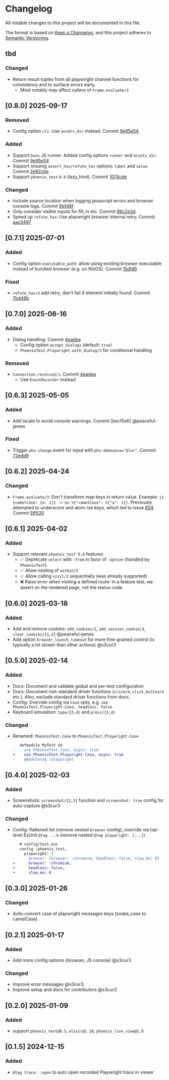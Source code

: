 # Changelog

All notable changes to this project will be documented in this file.

The format is based on [Keep a Changelog](https://keepachangelog.com/en/1.1.0/),
and this project adheres to [Semantic Versioning](https://semver.org/spec/v2.0.0.html).

## tbd
### Changed
- Return result tuples from all playwright channel functions for consistency and to surface errors early.
  - Most notably may affect callers of `Frame.evaluate/3`

## [0.8.0] 2025-09-17
### Removed
- Config option `cli`. Use `assets_dir` instead. Commit [9e95e54]

### Added
- Support `bunx` JS runner. Added config options `runner` and `assets_dir`. Commit [9e95e54]
- Support missing `assert_has/refute_has` options: `label` and `value`. Commit [2e92cbe]
- Support `phoenix_test` `0.8` (lazy_html). Commit [1074cde]

### Changed
- Include source location when logging javascript errors and browser console logs. Commit [6b148f]
- Only consider visible inputs for fill_in etc. Commit [86c2e3d]
- Speed up `refute_has`: Use playwright browser internal retry. Commit [aac0497]

## [0.7.1] 2025-07-01
### Added
- Config option `executable_path`: allow using existing browser executable instead of bundled browser (e.g. on NixOS). Commit [15df46]
### Fixed
- `refute_has/3` add retry, don't fail if element initially found. Commit [7bd49b]

## [0.7.0] 2025-06-16
### Added
- Dialog handling. Commit [4eadea]
  - Config option `accept_dialogs` (default: `true`)
  - `PhoenixTest.Playwright.with_dialog/3` for conditional handling

### Removed
- `Connection.received/1`. Commit [4eadea]
  - Use `EventRecorder` instead

## [0.6.3] 2025-05-05
### Added
- Add locale to avoid console warnings. Commit [becf5e6] @peaceful-james

### Fixed
- Trigger `phx-change` event for input with `phx-debounce="blur"`. Commit [72edd9]

## [0.6.2] 2025-04-24
### Changed
- `Frame.evaluate/3`: Don't transform map keys in return value. Example: `js {camelCase: {a: 1}} -> ex %{"camelCase": %{"a": 1}}`. Previously attempted to underscore and atom-ize keys, which led to issue [#24](https://github.com/ftes/phoenix_test_playwright/pull/24). Commit [5ff530]

## [0.6.1] 2025-04-02
### Added
- Support relevant `phoenix_test 0.6` features
  - ✅ Deprecate `select` with `:from` in favor of `:option` (handled by `PhoenixTest`)
  - ✅ Allow nesting of `within/3`
  - ✅ Allow calling `visit/2` sequentially (was already supported)
  - ❌ Raise error when visiting a defined route: In a feature test, we assert on the rendered page, not the status code.

## [0.6.0] 2025-03-18
### Added
- Add and remove cookies: `add_cookies/2`, `add_session_cookie/3`, `clear_cookies/{1,2}` @peaceful-james
- Add option `browser_launch_timeout` for more fine-grained control (is typically a lot slower than other actions) @s3cur3

## [0.5.0] 2025-02-14
### Added
- Docs: Document and validate global and per-test configuration
- Docs: Document non-standard driver functions (`click/4`, `click_button/4` etc.). Also, exclude standard driver functions from docs.
- Config: Override config via `Case` opts, e.g. `use PhoenixTest.Playwright.Case, headless: false`
- Keyboard simulation: `type/{3,4}` and `press/{3,4}`

### Changed
- Renamed: `PheonixTest.Case` to `PhoenixTest.Playwright.Case`
  ```diff
     defmodule MyTest do
  -    use PhoenixTest.Case, async: true
  +    use PhoenixTest.Playwright.Case, async: true
  -    @moduletag :playwright
  ```

## [0.4.0] 2025-02-03
### Added
- Screenshots: `screenshot/{2,3}` function and `screenshot: true` config for auto-capture @s3cur3

### Changed
- Config: flattened list (remove nested `browser` config), override via top-level ExUnit `@tag ...`s (remove nested `@tag playwright: [...]`)
  ```diff
     # config/test.exs
     config :phoenix_test,
       playwright: [
  -      browser: [browser: :chromium, headless: false, slow_mo: 0]
  +      browser: :chromium,
  +      headless: false,
  +      slow_mo: 0
  ```

## [0.3.0] 2025-01-26
### Changed
- Auto-convert case of playwright messages keys (snake_case to camelCase)

## [0.2.1] 2025-01-17
### Added
- Add more config options (browser, JS console) @s3cur3

### Changed
- Improve error messages @s3cur3
- Improve setup and docs for contributors @s3cur3

## [0.2.0] 2025-01-09
### Added
- support `phoenix_test@0.5`, `elixir@1.18`, `phoenix_live_view@1.0`

## [0.1.5] 2024-12-15
### Added
- `@tag trace: :open` to auto open recorded Playwright trace in viewer

[5ff530]: https://github.com/ftes/phoenix_test_playwright/commit/5ff530
[becf5e]: https://github.com/ftes/phoenix_test_playwright/commit/becf5e
[72edd9]: https://github.com/ftes/phoenix_test_playwright/commit/72edd9
[15df46]: https://github.com/ftes/phoenix_test_playwright/commit/15df46
[7bd49b]: https://github.com/ftes/phoenix_test_playwright/commit/7bd49b
[4eadea]: https://github.com/ftes/phoenix_test_playwright/commit/4eadea
[6b148f]: https://github.com/ftes/phoenix_test_playwright/commit/6b148f
[9e95e54]: https://github.com/ftes/phoenix_test_playwright/commit/9e95e54
[2e92cbe]: https://github.com/ftes/phoenix_test_playwright/commit/2e92cbe
[6b148f]: https://github.com/ftes/phoenix_test_playwright/commit/6b148f
[1074cde]: https://github.com/ftes/phoenix_test_playwright/commit/1074cde
[86c2e3d]: https://github.com/ftes/phoenix_test_playwright/commit/86c2e3d
[aac0497]: https://github.com/ftes/phoenix_test_playwright/commit/aac0497
